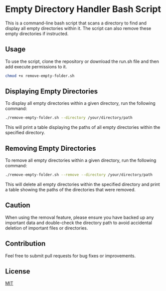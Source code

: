 # Empty Directory Handler Bash Script

This is a command-line bash script that scans a directory to find and display all empty directories within it. The script can also remove these empty directories if instructed.

## Usage
To use the script, clone the repository or download the run.sh file and then add execute permissions to it.

```bash
chmod +x remove-empty-folder.sh
```

## Displaying Empty Directories
To display all empty directories within a given directory, run the following command:

```bash
./remove-empty-folder.sh --directory /your/directory/path
```
This will print a table displaying the paths of all empty directories within the specified directory.


## Removing Empty Directories
To remove all empty directories within a given directory, run the following command:

```bash
./remove-empty-folder.sh --remove --directory /your/directory/path
```
This will delete all empty directories within the specified directory and print a table showing the paths of the directories that were removed.

## Caution
When using the removal feature, please ensure you have backed up any important data and double-check the directory path to avoid accidental deletion of important files or directories.

## Contribution
Feel free to submit pull requests for bug fixes or improvements.

## License
[MIT](https://github.com/hpowernl/Bash-scripts/blob/main/LICENSE)
